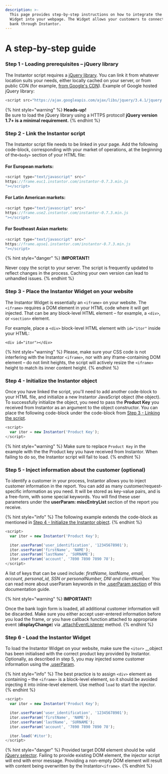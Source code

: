 ```yaml
---
description: >-
  This page provides step-by-step instructions on how to integrate the Instantor
  Widget into your webpage. The Widget allows your customers to connect to their
  bank through Instantor.
---
```


# A step-by-step guide

### Step 1 - Loading **prerequisites** – jQuery library

The Instantor script requires a [jQuery library](http://jquery.com/). You can link it from whatever location suits your needs, either locally cached on your server, or from public CDN \(for example, [from Google's CDN](https://ajax.googleapis.com/ajax/libs/jquery/1.8.3/jquery.min.js)\). Example of Google hosted jQuery library:

```javascript
<script src="https://ajax.googleapis.com/ajax/libs/jquery/3.4.1/jquery.min.js"></script>
```

{% hint style="warning" %}
**Heads-up!**  
Be sure to load the jQuery library using a HTTPS protocol! **jQuery version 1.7+ is a minimal requirement.** 
{% endhint %}

### Step 2 - Link the Instantor script

The Instantor script file needs to be linked in your page. Add the following code-block, corresponding with your market of operations, at the beginning of the`<body>` section of your HTML file:

#### For European markets:

```javascript
<script type="text/javascript" src="
https://frame.euc1.instantor.com/instantor-0.7.3.min.js
"></script>
```

#### For Latin American markets:

```javascript
<script type="text/javascript" src="
https://frame.use2.instantor.com/instantor-0.7.3.min.js
"></script>
```

#### For Southeast Asian markets:

```javascript
<script type="text/javascript" src="
https://frame.apse1.instantor.com/instantor-0.7.3.min.js
"></script>
```

{% hint style="danger" %}
**IMPORTANT!**

Never copy the script to your server. The script is frequently updated to reflect changes in the process. Caching your own version can lead to unhandled issues.
{% endhint %}

### Step 3 - **Place the Instantor Widget on your website**

The Instantor Widget is essentially an `<iframe>` on your website. The `<iframe>` requires a DOM element in your HTML code where it will get injected.  That can be any block-level HTML element – for example, a `<div>`, or `<section>` element. 

For example, place a `<div>` block-level HTML element with  `id="itor"` inside your HTML:

```markup
<div id="itor"></div>
```

{% hint style="warning" %}
Please, make sure your CSS code is not interfering with the Instantor `<iframe>`, nor with any iframe-containing DOM element – do not limit heights, the script will actively resize the `<iframe>` height to match its inner content height.
{% endhint %}

### Step 4 - Initialize the Instantor object

Once you have linked the script, you'll need to add another code-block to your HTML file, and initialize a new Instantor JavaScript object \(the object\). To successfully initialize the object, you need to pass the **Product Key** you received from Instantor as an argument to the object constructor. You can place the following code-block under the code-block from [Step 3 - Linking the script](a-step-by-step-guide.md#step-3-linking-the-script).

```javascript
<script>
  var itor = new Instantor('Product Key');
</script>
```

{% hint style="warning" %}
Make sure to replace `Product Key` in the example with the the Product key you have received from Instantor. When failing to do so, the Instantor script will fail to load.
{% endhint %}

### Step 5 - Inject information about the customer \(optional\)

To identify a customer in your process, Instantor allows you to inject customer information in the report. You can add as many customer/request-specific information as you need. It will be stored as key-value pairs, and is a free-form, with some special keywords. You will find these user parameters under the **userParam: miscEntryList** section of the report you receive.

{% hint style="info" %}
The following example extends the code-block as mentioned in [Step 4 - Initialize the Instantor object](a-step-by-step-guide.md#step-4-initialize-the-instantor-object).
{% endhint %}

```javascript
<script>
  var itor = new Instantor('Product Key');

  itor.userParam('user_identification', '12345678901');
  itor.userParam('firstName', 'NAME');
  itor.userParam('lastName', 'SURNAME');
  itor.userParam('account', '7890 7890 7890 78');
</script>
```

A list of keys that can be used include: _firstName, lastName, email, account, personal\_id, SSN or personalNumber, DNI and clientNumber._ You can read more about userParam keywords in the [.userParam section](../javascript-api/.userparam.md) of this documentation guide.

{% hint style="warning" %}
**IMPORTANT!**

Once the bank login form is loaded, all additional customer information will be discarded. Make sure you either accept user-entered information before you load the frame, or you have callback function attached to appropriate event \(**displayChange**\) via [.attachEventListener](../javascript-api/.attacheventlistener.md) method.
{% endhint %}

### Step 6 - Load the Instantor Widget

To load the Instantor Widget on your website, make sure the `<itor>` __object has been initialised with the correct product key provided by Instantor. Optionally, as described in step 5, you may injected some customer information using the [.userParam](../javascript-api/.userparam.md). 

{% hint style="info" %}
The best practice is to assign `<div>` element as containing – the `<iframe>` is a block-level element, so it should be avoided injecting it into inline-level element. Use method `load` to start the injector. 
{% endhint %}

```javascript
<script>
  var itor = new Instantor('Product Key');

  itor.userParam('user_identification', '12345678901');
  itor.userParam('firstName', 'NAME');
  itor.userParam('lastName', 'SURNAME');
  itor.userParam('account', '7890 7890 7890 78');

  itor.load('#itor');
</script>
```

{% hint style="danger" %}
Provided target DOM element should be valid [jQuery selector](http://api.jquery.com/category/selectors/). Failing to provide existing DOM element, the injector script will end with error message. Providing a non-empty DOM element will result with content being overwritten by the Instantor`<iframe>`.
{% endhint %}



